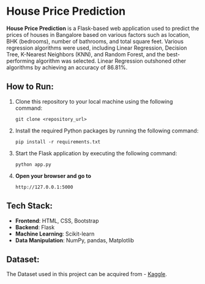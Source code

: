 # House Price Prediction

**House Price Prediction** is a Flask-based web application used to predict the prices of houses in Bangalore based on various factors such as location, BHK (bedrooms), number of bathrooms, and total square feet. Various regression algorithms were used, including Linear Regression, Decision Tree, K-Nearest Neighbors (KNN), and Random Forest, and the best-performing algorithm was selected. Linear Regression outshoned other algorithms by achieving an accuracy of 86.81%.






## How to Run:
1. Clone this repository to your local machine using the following command:

   ```
   git clone <repository_url>
   ```

2. Install the required Python packages by running the following command:

   ```
   pip install -r requirements.txt
   ```

3. Start the Flask application by executing the following command:

   ```
   python app.py
   ```

6. **Open your browser and go to**
    ```
    http://127.0.0.1:5000
    ```

## Tech Stack:
- **Frontend**: HTML, CSS, Bootstrap
- **Backend**: Flask
- **Machine Learning**: Scikit-learn
- **Data Manipulation**: NumPy, pandas, Matplotlib

## Dataset:

The Dataset used in this project can be acquired from - [Kaggle](https://www.kaggle.com/datasets/amitabhajoy/bengaluru-house-price-data).



